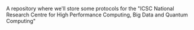 A repository where we'll store some protocols for the "ICSC National Research Centre
for High Performance Computing, Big Data and Quantum Computing"